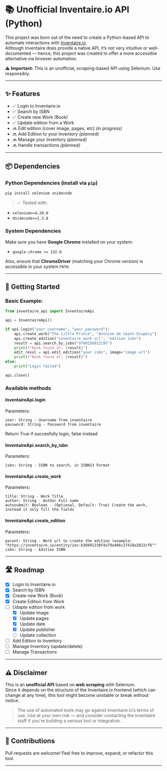 
# 📚 Unofficial Inventaire.io API (Python)

This project was born out of the need to create a Python-based API to automate interactions with [Inventaire.io](https://inventaire.io).  
Although Inventaire does provide a native API, it’s not very intuitive or well-documented — hence, this project was created to offer a more accessible alternative via browser automation.

⚠️ **Important:** This is an unofficial, scraping-based API using Selenium. Use responsibly.

---

## ✨ Features

- ✅ Login to Inventaire.io  
- ✅ Search by ISBN  
- ✅ Create new Work (Book)  
- ✅ Update edition from a Work  
- 🔜 Edit edition (cover image, pages, etc) *(in progress)*  
- 🔜 Add Edition to your Inventory *(planned)*  
- 🔜 Manage your Inventory *(planned)*  
- 🔜 Handle transactions *(planned)*

---

## 📦 Dependencies

### Python Dependencies (install via `pip`)
```bash
pip install selenium unidecode
```

> ✅ Tested with:
- `selenium>=4.29.0`  
- `Unidecode>=1.3.8`

### System Dependencies
Make sure you have **Google Chrome** installed on your system:
- `google-chrome >= 132.0`

Also, ensure that **ChromeDriver** (matching your Chrome version) is accessible in your system `PATH`.

---

## 🚀 Getting Started

### Basic Example:

```python
from inventaire_api import InventaireApi

api = InventaireApi()

if api.login("your_username", "your_password"):
    api.create_work("The Little Prince", "Antoine de Saint-Exupéry")
    api.create_edition("inventaire work url", "edition isbn")
    result = api.search_by_isbn("9780156012195")
    print(f"Book found at: {result}")
    edit_resul = api.edit_edition("your isbn", image="image url")
    print(f"Book found at: {result}")
else:
    print("Login failed")

api.close()
```

### Available methods
#### InventaireApi.login
Parameters:
```
user: String - Username from inventaire
password: String - Password from inventaire
```

Return True if succesfully login, false instead

#### InventaireApi.search_by_isbn
Parameters:
```
isbn: String - ISBN to search, in ISBN13 Format
```

#### InventaireApi.create_work
Parameters:
```
title: String - Work Title
author: String - Author Full name
autosubmit: Boolean - (Optional, Default: True) Create the work, instead it only fill the fields
```

#### InventaireApi.create_edition
Parameters:
```
parent: String - Work url to create the edition (example: "https://inventaire.io/entity/inv:b30491238f4a79a466c27418a2822cf6""
isbn: String - Edition ISBN
```

  

---

## 🛣️ Roadmap

- [x] Login to Inventaire.io  
- [x] Search by ISBN  
- [x] Create new Work (Book)  
- [x] Create Edition from Work  
- [ ] Udapte edition from work  
  - [x] Update image  
  - [x] Update pages  
  - [x] Update date  
  - [x] Update publisher  
  - [ ] Update collection 
- [ ] Add Edition to Inventory  
- [ ] Manage Inventory (update/delete)  
- [ ] Manage Transactions

---

## ⚠️ Disclaimer

This is an **unofficial API** based on **web scraping** with Selenium.  
Since it depends on the structure of the Inventaire.io frontend (which can change at any time), this tool might become unstable or break without notice.

> The use of automated tools may go against Inventaire.io’s terms of use. Use at your own risk — and consider contacting the Inventaire staff if you're building a serious tool or integration.

---

## 🤝 Contributions

Pull requests are welcome! Feel free to improve, expand, or refactor this tool.

---
